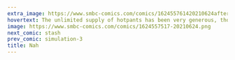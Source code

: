 ```yaml
---
extra_image: https://www.smbc-comics.com/comics/162455761420210624after.png
hovertext: The unlimited supply of hotpants has been very generous, though.
image: https://www.smbc-comics.com/comics/1624557517-20210624.png
next_comic: stash
prev_comic: simulation-3
title: Nah
---
```


